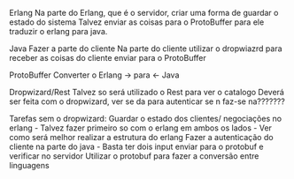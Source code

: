 Erlang
	Na parte do Erlang, que é o servidor, criar uma forma de guardar o estado do sistema
	Talvez enviar as coisas para o ProtoBuffer para ele traduzir o erlang para java.

Java
	Fazer a parte do cliente
	Na parte do cliente utilizar o dropwiazrd para receber as coisas do cliente enviar para o ProtoBuffer

ProtoBuffer
	Converter o Erlang -> para <- Java

Dropwizard/Rest
	Talvez so será utilizado o Rest para ver o catalogo
	Deverá ser feita com o dropwizard, ver se da para autenticar se n faz-se na???????

Tarefas sem o dropwizard:
	Guardar o estado dos clientes/ negociações no erlang
		- Talvez fazer primeiro so com o erlang em ambos os lados
		- Ver como será melhor realizar a estrutura do erlang
	Fazer a autenticação do cliente na parte do java
		- Basta ter dois input enviar para o protobuf e verificar no servidor
	Utilizar o protobuf para fazer a conversão entre linguagens